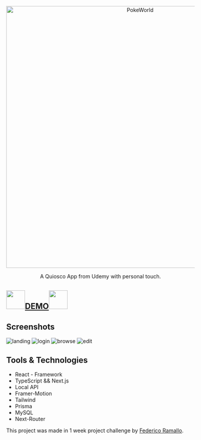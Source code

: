 <p align="center">
  <a href="https://github.com/tobiasbueschel/awesome-pokemon/">
    <img alt="PokeWorld" src="https://1000marcas.net/wp-content/uploads/2020/01/Logo-Netflix.png" width="700">
  </a>
</p>

<div align="center">

<p align="center">
  A Quiosco App from Udemy with personal touch.
</p>

</div>

## <img src="https://cdn.icon-icons.com/icons2/2699/PNG/512/netflix_logo_icon_170919.png" width="50px"/><a href="https://netflix-ramallo.netlify.app/" target="_blank">DEMO</a><img src="https://cdn.icon-icons.com/icons2/2699/PNG/512/netflix_logo_icon_170919.png" width="50px"/>
## Screenshots
<img src="https://i.ibb.co/fHDNnjH/Screenshot-4.png" target="_blank" alt="landing"/>
<img src="https://i.ibb.co/LpsZwsL/netflix-Log-In.png" target="_blank" alt="login"/>
<img src="https://i.ibb.co/988tssB/netflix-SS.png" target="_blank" alt="browse"/>
<img src="https://i.ibb.co/ySnP9ZC/edit-Profile.png" target="_blank" alt="edit"/>


## Tools & Technologies 
- React - Framework
- TypeScript && Next.js
- Local API
- Framer-Motion
- Tailwind
- Prisma
- MySQL
- Next-Router




This project was made in 1 week project challenge by [Federico Ramallo](https://github.com/Fede-Ramallo).